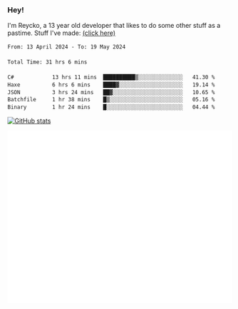 ### Hey!
I'm Reycko, a 13 year old developer that likes to do some other stuff as a pastime.
Stuff I've made: [(click here)](https://pastebin.com/raw/QiNpEYja)

<!--START_SECTION:wakasection-->

```txt
From: 13 April 2024 - To: 19 May 2024

Total Time: 31 hrs 6 mins

C#            13 hrs 11 mins  ██████████▒░░░░░░░░░░░░░░   41.30 %
Haxe          6 hrs 6 mins    ████▓░░░░░░░░░░░░░░░░░░░░   19.14 %
JSON          3 hrs 24 mins   ██▓░░░░░░░░░░░░░░░░░░░░░░   10.65 %
Batchfile     1 hr 38 mins    █▒░░░░░░░░░░░░░░░░░░░░░░░   05.16 %
Binary        1 hr 24 mins    █░░░░░░░░░░░░░░░░░░░░░░░░   04.44 %
```

<!--END_SECTION:wakasection-->

[![GitHub stats](https://github-readme-stats.vercel.app/api?username=Reycko&show_icons=true&theme=dark&hide_title=true&count_private=true)](https://github.com/anuraghazra/github-readme-stats)

![Metrics](/github-metrics.svg)
